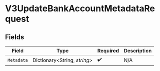 # V3UpdateBankAccountMetadataRequest


## Fields

| Field                        | Type                         | Required                     | Description                  |
| ---------------------------- | ---------------------------- | ---------------------------- | ---------------------------- |
| `Metadata`                   | Dictionary<String, *string*> | :heavy_check_mark:           | N/A                          |